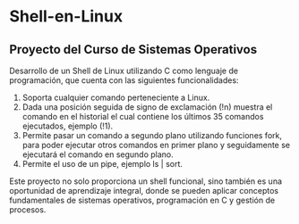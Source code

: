 # Shell-en-Linux

## Proyecto del Curso de Sistemas Operativos 

Desarrollo de un Shell de Linux utilizando C como lenguaje de programación, que cuenta con las siguientes funcionalidades: 
 1. Soporta cualquier comando perteneciente a Linux. 
 2. Dada una posición seguida de signo de exclamación (!n) muestra el comando en el historial el cual contiene los últimos 35 comandos ejecutados, ejemplo (!1).
 3. Permite pasar un comando a segundo plano utilizando funciones fork, para poder ejecutar otros comandos en primer plano y seguidamente se ejecutará el comando en segundo plano. 
 4. Permite el uso de un pipe, ejemplo ls | sort.  
 
Este proyecto no solo proporciona un shell funcional, sino también es una oportunidad de aprendizaje integral, donde se pueden aplicar conceptos fundamentales de sistemas operativos, programación en C y gestión de procesos.
